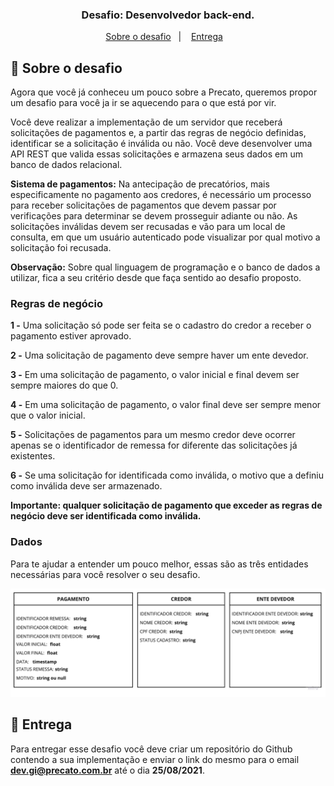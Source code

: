 <h3 align="center">
  Desafio: Desenvolvedor back-end.
</h3>

<p align="center">
  <a href="#rocket-sobre-o-desafio">Sobre o desafio</a>&nbsp;&nbsp;&nbsp;|&nbsp;&nbsp;&nbsp;
  <a href="#calendar-entrega">Entrega</a>&nbsp;&nbsp;&nbsp;
</p>

## :rocket: Sobre o desafio

Agora que você já conheceu um pouco sobre a Precato, queremos propor um desafio para você ja ir se aquecendo para o que está por vir.

Você deve realizar a implementação de um servidor que receberá solicitações de pagamentos e, a partir das regras de negócio definidas, identificar se a solicitação é inválida ou não. Você deve desenvolver uma API REST que valida essas solicitações e armazena seus dados em um banco de dados relacional.

**Sistema de pagamentos:** Na antecipação de precatórios, mais especificamente no pagamento aos credores, é necessário um processo para receber solicitações de pagamentos que devem passar por verificações para determinar se devem prosseguir adiante ou não. As solicitações inválidas devem ser recusadas e vão para um local de consulta, em que um usuário autenticado pode visualizar por qual motivo a solicitação foi recusada.

**Observação:** Sobre qual linguagem de programação e o banco de dados a utilizar, fica a seu critério desde que faça sentido ao desafio proposto.

### Regras de negócio

**1 -** Uma solicitação só pode ser feita se o cadastro do credor a receber o pagamento estiver aprovado.

**2 -** Uma solicitação de pagamento deve sempre haver um ente devedor.

**3 -** Em uma solicitação de pagamento, o valor inicial e final devem ser sempre maiores do que 0.

**4 -** Em uma solicitação de pagamento, o valor final deve ser sempre menor que o valor inicial.

**5 -** Solicitações de pagamentos para um mesmo credor deve ocorrer apenas se o identificador de remessa for diferente das solicitações já existentes.

**6 -** Se uma solicitação for identificada como inválida, o motivo que a definiu como inválida deve ser armazenado.

**Importante: qualquer solicitação de pagamento que exceder as regras de negócio deve ser identificada como inválida.**

### Dados

Para te ajudar a entender um pouco melhor, essas são as três entidades necessárias para você resolver o seu desafio.

<p align="center">
  <img  src="./assets/database.jpg">
</p>

## :calendar: Entrega

Para entregar esse desafio você deve criar um repositório do Github contendo a sua implementação e enviar o link do mesmo para o email **dev.gi@precato.com.br** até o dia **25/08/2021**.
